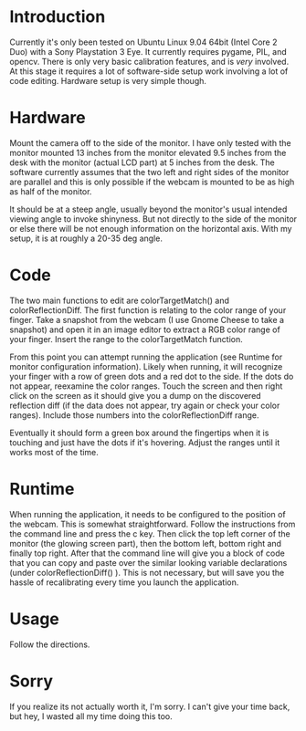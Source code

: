 # Introduction #

Currently it's only been tested on Ubuntu Linux 9.04 64bit (Intel Core 2 Duo) with a Sony Playstation 3 Eye. It currently requires pygame, PIL, and opencv. There is only very basic calibration features, and is _very_ involved. At this stage it requires a lot of software-side setup work involving a lot of code editing. Hardware setup is very simple though.

# Hardware #

Mount the camera off to the side of the monitor. I have only tested with the monitor mounted 13 inches from the monitor elevated 9.5 inches from the desk with the monitor (actual LCD part) at 5 inches from the desk. The software currently assumes that the two left and right sides of the monitor are parallel and this is only possible if the webcam is mounted to be as high as half of the monitor.

It should be at a steep angle, usually beyond the monitor's usual intended viewing angle to invoke shinyness. But not directly to the side of the monitor or else there will be not enough information on the horizontal axis. With my setup, it is at roughly a 20-35 deg angle.

# Code #

The two main functions to edit are colorTargetMatch() and colorReflectionDiff. The first function is relating to the color range of your finger. Take a snapshot from the webcam (I use Gnome Cheese to take a snapshot) and open it in an image editor to extract a RGB color range of your finger. Insert the range to the colorTargetMatch function.

From this point you can attempt running the application (see Runtime for monitor configuration information). Likely when running, it will recognize your finger with a row of green dots and a red dot to the side. If the dots do not appear, reexamine the color ranges. Touch the screen and then right click on the screen as it should give you a dump on the discovered reflection diff (if the data does not appear, try again or check your color ranges). Include those numbers into the colorReflectionDiff range.

Eventually it should form a green box around the fingertips when it is touching and just have the dots if it's hovering. Adjust the ranges until it works most of the time.

# Runtime #
When running the application, it needs to be configured to the position of the webcam. This is somewhat straightforward. Follow the instructions from the command line and press the c key. Then click the top left corner of the monitor (the glowing screen part), then the bottom left, bottom right and finally top right. After that the command line will give you a block of code that you can copy and paste over the similar looking variable declarations (under colorReflectionDiff() ). This is not necessary, but will save you the hassle of recalibrating every time you launch the application.

# Usage #

Follow the directions.

# Sorry #
If you realize its not actually worth it, I'm sorry. I can't give your time back, but hey, I wasted all my time doing this too.